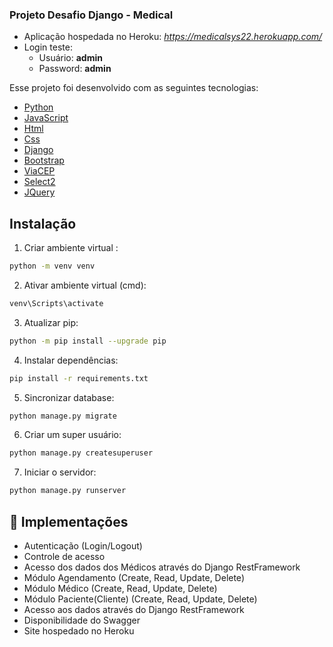 ### Projeto Desafio Django - Medical

- Aplicação hospedada no Heroku: *https://medicalsys22.herokuapp.com/*
- Login teste: 
  - Usuário: **admin**
  - Password: **admin**

Esse projeto foi desenvolvido com as seguintes tecnologias:

- [Python](https://www.python.org/)
- [JavaScript](#)
- [Html](#)
- [Css](#)
- [Django](https://www.djangoproject.com/)
- [Bootstrap](https://facebook.github.io/react-native/)
- [ViaCEP](https://viacep.com.br/)
- [Select2](https://select2.org/)
- [JQuery](https://jquery.com/)

## Instalação

1. Criar ambiente virtual :
```bash
python -m venv venv
```

2. Ativar ambiente virtual (cmd):
```bash
venv\Scripts\activate
```

3. Atualizar pip:
```bash
python -m pip install --upgrade pip
```

4. Instalar dependências:
```bash
pip install -r requirements.txt
```

5. Sincronizar database:
```bash
python manage.py migrate
```

6. Criar um super usuário:
```bash
python manage.py createsuperuser
```

7. Iniciar o servidor:
```bash
python manage.py runserver
```

## 🔖 Implementações

- Autenticação (Login/Logout)
- Controle de acesso
- Acesso dos dados dos Médicos através do Django RestFramework
- Módulo Agendamento (Create, Read, Update, Delete)
- Módulo Médico (Create, Read, Update, Delete)
- Módulo Paciente(Cliente) (Create, Read, Update, Delete)
- Acesso aos dados através do Django RestFramework
- Disponibilidade do Swagger
- Site hospedado no Heroku